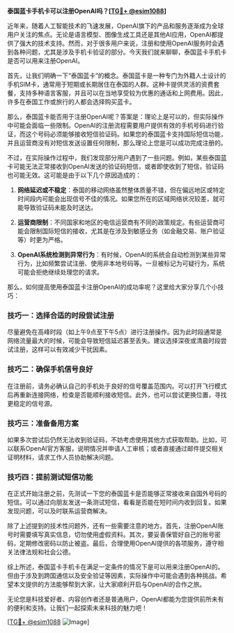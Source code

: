 **泰国蓝卡手机卡可以注册OpenAI吗？[[TG💪+ @esim1088](https://t.me/s/esim1088)]**

近年来，随着人工智能技术的飞速发展，OpenAI旗下的产品和服务逐渐成为全球用户关注的焦点。无论是语言模型、图像生成工具还是其他AI应用，OpenAI都提供了强大的技术支持。然而，对于很多用户来说，注册和使用OpenAI服务时会遇到各种问题，尤其是涉及手机卡验证的部分。今天我们就来聊聊，泰国蓝卡手机卡是否可以用来注册OpenAI。

首先，让我们明确一下“泰国蓝卡”的概念。泰国蓝卡是一种专门为外籍人士设计的手机SIM卡，通常用于短期或长期居住在泰国的人群。这种卡提供灵活的资费套餐，支持多种语言客服，并且可以在当地享受较为优惠的通话和上网费用。因此，许多在泰国工作或旅行的人都会选择购买蓝卡。

那么，泰国蓝卡能否用于注册OpenAI呢？答案是：理论上是可以的，但实际操作中可能会面临一些限制。OpenAI的注册流程需要用户提供有效的手机号码进行验证，而这个号码必须能够接收短信验证码。如果您的泰国蓝卡支持国际短信功能，并且运营商没有对短信发送设置任何限制，那么理论上您是可以成功完成注册的。

不过，在实际操作过程中，我们发现部分用户遇到了一些问题。例如，某些泰国蓝卡可能无法正常接收到OpenAI发送的验证码短信，或者即使收到了短信，验证码也可能无效。这可能是由于以下几个原因造成的：

1. **网络延迟或不稳定**：泰国的移动网络虽然整体质量不错，但在偏远地区或特定时间段内可能会出现信号不佳的情况。如果您所在的区域网络状况较差，就可能导致验证码未能及时送达。
   
2. **运营商限制**：不同国家和地区的电信运营商有不同的政策规定。有些运营商可能会限制国际短信的接收，尤其是在涉及到敏感业务（如金融交易、账户验证等）时更为严格。

3. **OpenAI系统检测到异常行为**：有时候，OpenAI的系统会自动检测到某些异常行为，比如频繁尝试注册、使用非本地号码等。一旦被标记为可疑行为，系统可能会拒绝继续处理您的请求。

那么，如何提高使用泰国蓝卡注册OpenAI的成功率呢？这里给大家分享几个小技巧：

### 技巧一：选择合适的时段尝试注册
尽量避免在高峰时段（如上午9点至下午5点）进行注册操作。因为此时段通常是网络流量最大的时候，可能会导致短信延迟甚至丢失。建议选择深夜或清晨时段尝试注册，这样可以有效减少干扰因素。

### 技巧二：确保手机信号良好
在注册前，请务必确认自己的手机处于良好的信号覆盖范围内。可以打开飞行模式后再重新连接网络，检查是否能顺利接收短信。此外，也可以尝试更换位置，寻找更稳定的信号源。

### 技巧三：准备备用方案
如果多次尝试后仍然无法收到验证码，不妨考虑使用其他方式获取帮助。比如，可以联系OpenAI官方客服，说明情况并申请人工审核；或者直接通过邮件提交相关证明材料，请求工作人员协助解决问题。

### 技巧四：提前测试短信功能
在正式开始注册之前，先测试一下您的泰国蓝卡是否能够正常接收来自国外号码的短信。可以通过向朋友发送一条测试短信，看看是否能在短时间内收到回复。如果发现问题，可以及时联系运营商解决。

除了上述提到的技术性问题外，还有一些需要注意的地方。首先，注册OpenAI账号时需要填写真实信息，切勿使用虚假资料。其次，要妥善保管好自己的账号密码，定期修改密码以防止被盗。最后，合理使用OpenAI提供的各项服务，遵守相关法律法规和社会公德。

综上所述，泰国蓝卡手机卡在满足一定条件的情况下是可以用来注册OpenAI的。但由于涉及到跨国通信以及安全验证等因素，实际操作中可能会遇到各种挑战。希望本文提供的方法能够帮到大家，让大家顺利开启与OpenAI的合作之旅。

无论您是科技爱好者、内容创作者还是普通用户，OpenAI都能为您提供前所未有的便利和支持。让我们一起探索未来科技的魅力吧！

[[TG💪+ @esim1088](https://t.me/s/esim1088) ![Image](https://i.postimg.cc/4NQfJmqS/Snipaste-2025-05-13-00-14-12.png)]